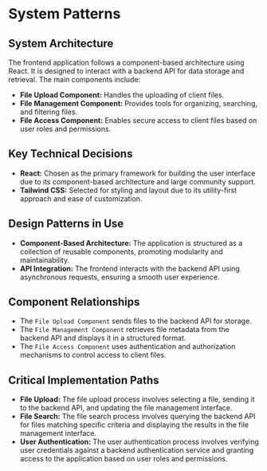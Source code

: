 # System Patterns

## System Architecture

The frontend application follows a component-based architecture using React. It is designed to interact with a backend API for data storage and retrieval. The main components include:

*   **File Upload Component:** Handles the uploading of client files.
*   **File Management Component:** Provides tools for organizing, searching, and filtering files.
*   **File Access Component:** Enables secure access to client files based on user roles and permissions.

## Key Technical Decisions

*   **React:** Chosen as the primary framework for building the user interface due to its component-based architecture and large community support.
*   **Tailwind CSS:** Selected for styling and layout due to its utility-first approach and ease of customization.

## Design Patterns in Use

*   **Component-Based Architecture:** The application is structured as a collection of reusable components, promoting modularity and maintainability.
*   **API Integration:** The frontend interacts with the backend API using asynchronous requests, ensuring a smooth user experience.

## Component Relationships

*   The `File Upload Component` sends files to the backend API for storage.
*   The `File Management Component` retrieves file metadata from the backend API and displays it in a structured format.
*   The `File Access Component` uses authentication and authorization mechanisms to control access to client files.

## Critical Implementation Paths

*   **File Upload:** The file upload process involves selecting a file, sending it to the backend API, and updating the file management interface.
*   **File Search:** The file search process involves querying the backend API for files matching specific criteria and displaying the results in the file management interface.
*   **User Authentication:** The user authentication process involves verifying user credentials against a backend authentication service and granting access to the application based on user roles and permissions.

